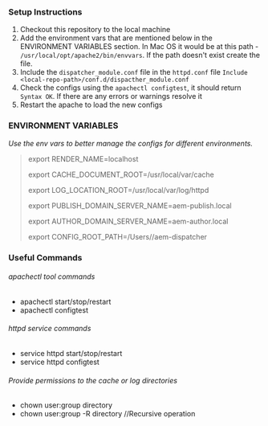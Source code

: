 ### Setup Instructions
1. Checkout this repository to the local machine
2. Add the environment vars that are mentioned below in the ENVIRONMENT VARIABLES section. In Mac OS it would be at this path - `/usr/local/opt/apache2/bin/envvars`. If the path doesn't exist create the file.
3. Include the `dispatcher_module.conf` file in the `httpd.conf` file
   `Include <local-repo-path>/conf.d/dispacther_module.conf`
4. Check the configs using the `apachectl configtest`, it should return `Syntax OK`. If there are any errors or warnings resolve it 
5. Restart the apache to load the new configs

### ENVIRONMENT VARIABLES
_Use the env vars to better manage the configs for different environments._
> export RENDER_NAME=localhost
>
> export CACHE_DOCUMENT_ROOT=/usr/local/var/cache
>
> export LOG_LOCATION_ROOT=/usr/local/var/log/httpd
>
> export PUBLISH_DOMAIN_SERVER_NAME=aem-publish.local
>
> export AUTHOR_DOMAIN_SERVER_NAME=aem-author.local
>
> export CONFIG_ROOT_PATH=/Users/<path-to-the-local-repo>/aem-dispatcher

### Useful Commands 
###### apachectl tool commands
* apachectl start/stop/restart
* apachectl configtest

###### httpd service commands
* service httpd start/stop/restart
* service httpd configtest

###### Provide permissions to the cache or log directories 
* chown user:group directory
* chown user:group -R directory //Recursive operation


